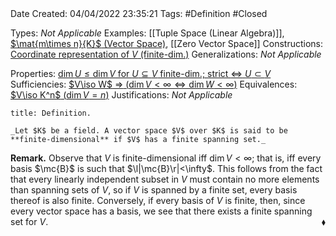 <br />
<br />

Date Created: 04/04/2022 23:35:21
Tags: #Definition #Closed

Types: _Not Applicable_
Examples: [[Tuple Space (Linear Algebra)]], [$\mat{m\times n}{K}$ (Vector Space)](Vector%20Space%20of%20Matrices.md), [[Zero Vector Space]]
Constructions: [Coordinate representation of $V$ (finite-dim.)](Coordinate%20Representation%20of%20Finite-dim.%20Vector%20Spaces.md)
Generalizations: _Not Applicable_

Properties: [$\dim U\leq\dim V$ for $U\subseteq V$ finite-dim.; strict $\Leftrightarrow$ $U\subset V$](Dimension%20of%20subspace%20less%20than%20dimension%20of%20vector%20space%20(finite-dim.;%20strict%20iff%20proper).md)
Sufficiencies: [$V\iso W$ $\Rightarrow$ ($\dim V<\infty\Leftrightarrow\dim W<\infty$)](Isomorphic%20vector%20spaces%20finite-dim.%20iff%20finite-dim..md)
Equivalences: [$V\iso K^n$ ($\dim V=n$)](Linear%20isomorphism%20between%20finite-dim%20vector%20spaces%20and%20tuple%20spaces.md)
Justifications: _Not Applicable_

``` ad-Definition
title: Definition.

_Let $K$ be a field. A vector space $V$ over $K$ is said to be **finite-dimensional** if $V$ has a finite spanning set._

```

**Remark.** Observe that $V$ is finite-dimensional iff $\dim V<\infty$; that is, iff every basis $\mc{B}$ is such that $\l|\mc{B}\r|<\infty$. This follows from the fact that every linearly independent subset in $V$ must contain no more elements than spanning sets of $V$, so if $V$ is spanned by a finite set, every basis thereof is also finite. Conversely, if every basis of $V$ is finite, then, since every vector space has a basis, we see that there exists a finite spanning set for $V$.<span style="float:right;">$\blacklozenge$</span>
